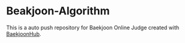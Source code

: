 # Beakjoon-Algorithm
This is a auto push repository for Baekjoon Online Judge created with [BaekjoonHub](https://github.com/BaekjoonHub/BaekjoonHub).

